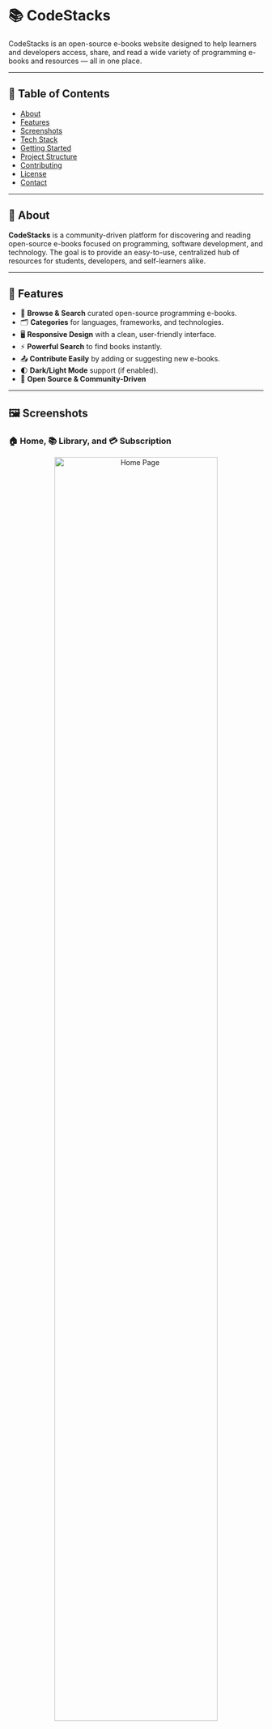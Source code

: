 # 📚 CodeStacks

CodeStacks is an open-source e-books website designed to help learners and developers access, share, and read a wide variety of programming e-books and resources — all in one place.


---

## 📖 Table of Contents

- [About](#about)
- [Features](#features)
- [Screenshots](#screenshots)
- [Tech Stack](#tech-stack)
- [Getting Started](#getting-started)
- [Project Structure](#project-structure)
- [Contributing](#contributing)
- [License](#license)
- [Contact](#contact)

---

## 🧠 About

**CodeStacks** is a community-driven platform for discovering and reading open-source e-books focused on programming, software development, and technology. The goal is to provide an easy-to-use, centralized hub of resources for students, developers, and self-learners alike.

---

## 🚀 Features

- 🔎 **Browse & Search** curated open-source programming e-books.
- 🗂️ **Categories** for languages, frameworks, and technologies.
- 🖥️ **Responsive Design** with a clean, user-friendly interface.
- ⚡ **Powerful Search** to find books instantly.
- 📤 **Contribute Easily** by adding or suggesting new e-books.
- 🌓 **Dark/Light Mode** support (if enabled).
- 💬 **Open Source & Community-Driven**

---

## 🖼️ Screenshots

### 🏠 Home, 📚 Library, and 💳 Subscription

<p align="center">
  <img src="https://github.com/user-attachments/assets/2271ba6d-99cc-4e5f-90f5-5ec18ec0291e" alt="Home Page" width="80%">
  <br>
  <img src="https://github.com/user-attachments/assets/bef6aa99-ca97-447b-b98a-a2be8be9b5c9" alt="Library Page" width="80%">
  <br>
  <img src="https://github.com/user-attachments/assets/973edf56-195d-4fb3-a12c-b114172862bb" alt="Subscription Page" width="80%">
</p>


---

## 🛠️ Tech Stack

- **Backend:** Python (Flask / Django / FastAPI)
- **Frontend:** HTML, CSS, JavaScript
- **Other:** PowerShell, Batch scripts for automation

---

## ⚙️ Getting Started

### 1. Clone the Repository

```bash
git clone https://github.com/SatyamPote/CodeStacks.git
cd CodeStacks
```

### 2. Install Dependencies

> Ensure you have Python 3.8+ installed.

```bash
# Create a virtual environment
python -m venv venv

# Activate it
source venv/bin/activate     # On macOS/Linux
venv\Scripts\activate        # On Windows

# Install Python packages
pip install -r requirements.txt
```

> ⚠️ For frontend dependencies (if using npm/yarn), include install steps here.

### 3. Run the Application Locally

```bash
python app.py
```

Visit: [http://localhost:5000](http://localhost:5000)

---

## 📁 Project Structure

```text
CodeStacks/
├── static/             # Static assets (CSS, JS, images)
├── templates/          # HTML templates
├── ebooks/             # E-books & metadata
├── scripts/            # PowerShell / Batch / utility scripts
├── app.py              # Main application file
├── requirements.txt    # Python dependencies
└── README.md
```

---

## 🤝 Contributing

We welcome contributions from everyone!  
To contribute:

```bash
# Fork the repository
# Create your branch:
git checkout -b feature/AmazingFeature

# Commit your changes:
git commit -m 'Add some AmazingFeature'

# Push to GitHub:
git push origin feature/AmazingFeature
```

Then open a **Pull Request**.

> For large changes, please [open an issue](https://github.com/SatyamPote/CodeStacks/issues) first to discuss the proposed update.

---

## 📝 License

Distributed under the **MIT License**.  
See the `LICENSE` file for full details.

---

## 📬 Contact
- **Email:** : satyampote9999@gmail.com
- **Webside:** : https://satyampote.tech/

Created and maintained by **SatyamPote**  
For questions or suggestions: [Open an Issue](https://github.com/SatyamPote/CodeStacks/issues)

---

**Happy Reading! 📖✨**
